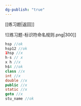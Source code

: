 ```yaml
---
dg-publish: "true"
---
```

[[练习题|返回]]

![[练习题-标识符命名规则.png|300]]
```java
hsp //ok
hsp12 //ok
1hsp //x
h-s // x
x h //x
h$4 //ok
class //x
int //x
double //x
public //x
static //x
goto //x
stu_name //ok
```